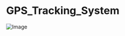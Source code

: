 # GPS_Tracking_System

![Image](https://github.com/user-attachments/assets/df070ba6-7bcf-4186-a9d9-c22b50fb0a76)

